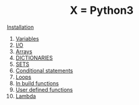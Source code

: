 <h1 align="center" > X = Python3</h1>

[Installation](./installation.md)

1. [Variables](./1-Variables.md)
2. [I/O](./2-Input-Output.md)
3. [Arrays]()
4. [DICTIONARIES]()
5. [SETS]()
6. [Conditional statements]()
7. [Loops]()
8. [In build functions]()
9. [User defined functions]()
10. [Lambda]()
